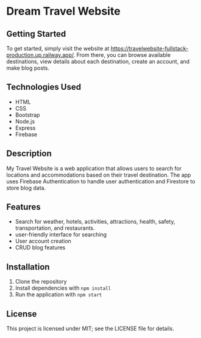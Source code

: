 # Dream Travel Website

## Getting Started
To get started, simply visit the website at https://travelwebsite-fullstack-production.up.railway.app/. From there, you can browse available destinations, view details about each destination, create an account, and make blog posts.

## Technologies Used
- HTML
- CSS
- Bootstrap
- Node.js
- Express
- Firebase

## Description
My Travel Website is a web application that allows users to search for locations and accommodations based on their travel destination. The app uses Firebase Authentication to handle user authentication and Firestore to store blog data.

## Features
- Search for weather, hotels, activities, attractions, health, safety, transportation, and restaurants.
- user-friendly interface for searching
- User account creation
- CRUD blog features

## Installation
1. Clone the repository
2. Install dependencies with `npm install`
3. Run the application with `npm start`

## License
This project is licensed under MIT; see the LICENSE file for details.



